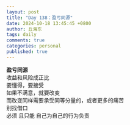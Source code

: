 ```yaml
---
layout: post
title: "Day 138：盈亏同源"
date: 2024-10-18 13:45:45 +0800
author: 丘海东 
tags: daily
comments: true
categories: personal
published: true
---
```

**盈亏同源**  
收益和风险成正比  
要懂得，要接受  
如果不满意，就要改变  
而改变同样需要承受同等分量的，或者更多的痛苦  
别找借口  
必须 且只能 自己为自己的行为负责
